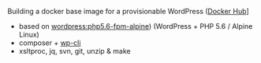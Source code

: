Building a docker base image for a provisionable WordPress ([Docker Hub](https://hub.docker.com/r/drzraf/wp-fpm/)]

* based on [wordpress:php5.6-fpm-alpine](https://github.com/docker-library/wordpress/blob/master/php5.6/fpm-alpine/Dockerfile)) (WordPress + PHP 5.6 / Alpine Linux)
* composer + [wp-cli](http://wp-cli.org/)
* xsltproc, jq, svn, git, unzip & make
